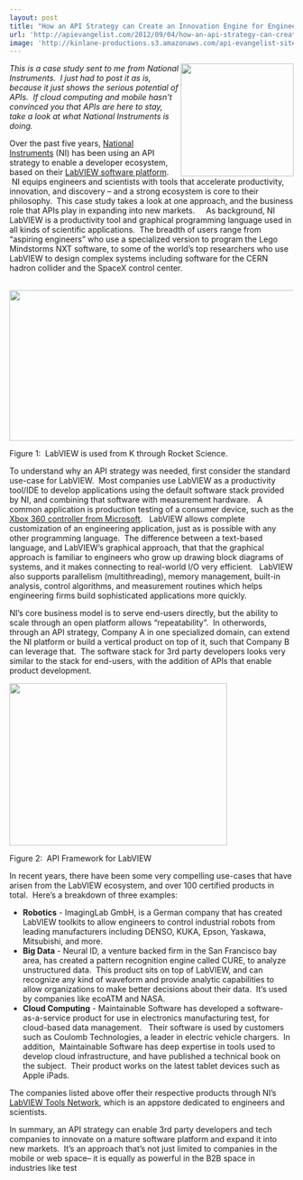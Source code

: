 ```yaml
---
layout: post
title: "How an API Strategy can Create an Innovation Engine for Engineers and Scientists"
url: 'http://apievangelist.com/2012/09/04/how-an-api-strategy-can-create-an-innovation-engine-for-engineers-and-scientists/'
image: 'http://kinlane-productions.s3.amazonaws.com/api-evangelist-site/blog/national-instruments-logo.png'
---
```


<img class="c1" src="https://s3.amazonaws.com/kinlane-productions/api-evangelist/national-instruments/national-instruments-logo.png" alt="" width="200" align="right" />

_This is a case study sent to me from National Instruments.  I just had to post it as is, because it just shows the serious potential of APIs.  If cloud computing and mobile hasn't convinced you that APIs are here to stay, take a look at what National Instruments is doing._

Over the past five years, [National Instruments][1] (NI) has been using an API strategy to enable a developer ecosystem, based on their [LabVIEW software platform][2].  NI equips engineers and scientists with tools that accelerate productivity, innovation, and discovery – and a strong ecosystem is core to their philosophy.  This case study takes a look at one approach, and the business role that APIs play in expanding into new markets.  
 
As background, NI LabVIEW is a productivity tool and graphical programming language used in all kinds of scientific applications.  The breadth of users range from “aspiring engineers” who use a specialized version to program the Lego Mindstorms NXT software, to some of the world’s top researchers who use LabVIEW to design complex systems including software for the CERN hadron collider and the SpaceX control center.  

 
<img class="c2" src="https://s3.amazonaws.com/kinlane-productions/api-evangelist/national-instruments/national-instruments-1.png" alt="" width="576px;" height="267px;" />

Figure 1:  LabVIEW is used from K through Rocket Science.

To understand why an API strategy was needed, first consider the standard use-case for LabVIEW.  Most companies use LabVIEW as a productivity tool/IDE to develop applications using the default software stack provided by NI, and combining that software with measurement hardware.   A common application is production testing of a consumer device, such as the [Xbox 360 controller from Microsoft][3].   LabVIEW allows complete customization of an engineering application, just as is possible with any other programming language.  The difference between a text-based language, and LabVIEW’s graphical approach, that that the graphical approach is familiar to engineers who grow up drawing block diagrams of systems, and it makes connecting to real-world I/O very efficient.   LabVIEW also supports parallelism (multithreading), memory management, built-in analysis, control algorithms, and measurement routines which helps engineering firms build sophisticated applications more quickly.

NI’s core business model is to serve end-users directly, but the ability to scale through an open platform allows “repeatability”.  In otherwords, through an API strategy, Company A in one specialized domain, can extend the NI platform or build a vertical product on top of it, such that Company B can leverage that.  The software stack for 3rd party developers looks very similar to the stack for end-users, with the addition of APIs that enable product development.  


<img class="c2" src="https://s3.amazonaws.com/kinlane-productions/api-evangelist/national-instruments/national-instruments-2.png" alt="" width="386px;" height="288px;" />

Figure 2:  API Framework for LabVIEW

In recent years, there have been some very compelling use-cases that have arisen from the LabVIEW ecosystem, and over 100 certified products in total.  Here’s a breakdown of three examples:

  * **Robotics** \- ImagingLab GmbH, is a German company that has created LabVIEW toolkits to allow engineers to control industrial robots from leading manufacturers including DENSO, KUKA, Epson, Yaskawa, Mitsubishi, and more.  
  * **Big Data** \- Neural ID, a venture backed firm in the San Francisco bay area, has created a pattern recognition engine called CURE, to analyze unstructured data.  This product sits on top of LabVIEW, and can recognize any kind of waveform and provide analytic capabilities to allow organizations to make better decisions about their data.  It’s used by companies like ecoATM and NASA.  
  * **Cloud Computing** \- Maintainable Software has developed a software-as-a-service product for use in electronics manufacturing test, for cloud-based data management.   Their software is used by customers such as Coulomb Technologies, a leader in electric vehicle chargers.  In addition,  Maintainable Software has deep expertise in tools used to develop cloud infrastructure, and have published a technical book on the subject.  Their product works on the latest tablet devices such as Apple iPads.

The companies listed above offer their respective products through NI’s [LabVIEW Tools Network][4], which is an appstore dedicated to engineers and scientists.

In summary, an API strategy can enable 3rd party developers and tech companies to innovate on a mature software platform and expand it into new markets.  It’s an approach that’s not just limited to companies in the mobile or web space– it is equally as powerful in the B2B space in industries like test

   [1]: http://www.ni.com/ (National Instruments)
   [2]: http://www.ni.com/labview/ (LabView)
   [3]: http://sine.ni.com/cs/app/doc/p/id/cs-662
   [4]: http://www.ni.com/labviewtools/
